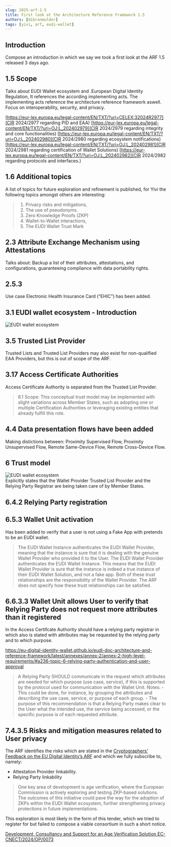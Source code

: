 ```yaml
---
slug: 2025-arf-1-5
title: First look at the Architecture Reference Framework 1.5
authors: [dibranmulder]
tags: [yivi, arf, eudi-wallet]
---
```


## Introduction

Compose an introduction in which we say we took a first look at the ARF 1.5 released 3 days ago.

<!-- truncate -->

## 1.5 Scope
Talks about EUDI Wallet ecosystem and .European Digital Identity Regulation,
It references the according implementing acts. The implementing acts reference the architecture reference framework aswell.
Focus on interoperability, security, and privacy.

[https://eur-lex.europa.eu/legal-content/EN/TXT/?uri=CELEX:32024R2977](CIR 2024/2977 regarding PID and EAA)
[https://eur-lex.europa.eu/legal-content/EN/TXT/?uri=OJ:L_202402979](CIR 2024/2979 regarding integrity and core functionalities)
[https://eur-lex.europa.eu/legal-content/EN/TXT/?uri=OJ:L_202402980](CIR 2024/2980 regarding ecosystem notifications)
[https://eur-lex.europa.eu/legal-content/EN/TXT/?uri=OJ:L_202402981](CIR 2024/2981 regarding certification of Wallet Solutions)
[https://eur-lex.europa.eu/legal-content/EN/TXT/?uri=OJ:L_202402982](CIR 2024/2982 regarding protocols and interfaces.)

## 1.6 Additional topics
A list of topics for future exploration and refinement is published, for Yivi the following topics amongst others are interesting:

> 1. Privacy risks and mitigations,
> 1. The use of pseudonyms.
> 1. Zero Knowledge Proofs (ZKP)
> 1. Wallet-to-Wallet interactions,
> 1. The EUDI Wallet Trust Mark

## 2.3 Attribute Exchange Mechanism using Attestations
Talks about:
Backup a list of their attributes, attestations, and configurations, guaranteeing compliance with data portability rights.

## 2.5.3
Use case Electronic Health Insurance Card (“EHIC”) has been added.


## 3.1 EUDI wallet ecosystem - Introduction

<div class="center-container">
    <img src="/img/arf-ecosystem-1-5.png" class="mm" alt="EUDI wallet ecosystem" />
</div>

## 3.5 Trusted List Provider
Trusted Lists and Trusted List Providers may also exist for non-qualified EAA Providers, but this is out of scope of the ARF.

## 3.17 Access Certificate Authorities
Access Certificate Authority is separated from the Trusted List Provider.

> 6.1 Scope: This conceptual trust model may be implemented with slight variations across Member States, such as adopting one or multiple Certification Authorities or leveraging existing entities that already fulfill this role.

## 4.4 Data presentation flows have been added
Making distictions between: Proximity Supervised Flow, Proximity Unsupervised Flow, Remote Same-Device Flow, Remote Cross-Device Flow.

## 6 Trust model
<div class="center-container">
    <img src="/img/arf-trust-model-1-5.png" class="mm" alt="EUDI wallet ecosystem" />
</div>
Explicitly states that the Wallet Provider Trusted List Provider and the Relying Party Registrar are being taken care of by Member States. 

## 6.4.2 Relying Party registration

## 6.5.3 Wallet Unit activation
Has been added to verify that a user is not using a Fake App with pretends to be an EUDI wallet.

> The EUDI Wallet Instance authenticates the EUDI Wallet Provider, meaning that the instance is sure that it is dealing with the genuine Wallet Provider who provided it to the User.
The EUDI Wallet Provider authenticates the EUDI Wallet Instance. This means that the EUDI Wallet Provider is sure that the instance is indeed a true instance of their EUDI Wallet Solution, and not a fake app.
Both of these trust relationships are the responsibility of the Wallet Provider. The ARF does not specify how these trust relationships can be satisfied.

## 6.6.3.3 Wallet Unit allows User to verify that Relying Party does not request more attributes than it registered
In the Access Certifcate Authority should have a relying party registrar in which also is stated with attributes may be requested by the relying party and to which purpose. 

https://eu-digital-identity-wallet.github.io/eudi-doc-architecture-and-reference-framework/latest/annexes/annex-2/annex-2-high-level-requirements/#a236-topic-6-relying-party-authentication-and-user-approval

> A Relying Party SHOULD communicate in the request which attributes are needed for which purpose (use case, service), if this is supported by the protocol used for communication with the Wallet Unit. Notes: - This could be done, for instance, by grouping the attributes and describing the use case, service, or purpose of each group. - The purpose of this recommendation is that a Relying Party makes clear to the User what the intended use, the service being accessed, or the specific purpose is of each requested attribute. 

## 7.4.3.5 Risks and mitigation measures related to User privacy
The ARF identifies the risks which are stated in the [Cryptographers' Feedback on the EU Digital Identity’s ARF](https://github.com/eu-digital-identity-wallet/eudi-doc-architecture-and-reference-framework/issues/200) and which we fully subscribe to, namely:
- Attestation Provider linkability.
- Relying Party linkability

> One key area of development is age verification, where the European Commission is actively exploring and testing ZKP-based solutions. The outcomes of this initiative could pave the way for the adoption of ZKPs within the EUDI Wallet ecosystem, further strengthening privacy protections in future implementations.

This exploration is most likely in the form of this tender, which we tried to register for but failed to compose a viable consortium in such a short notice. 

[Development, Consultancy and Support for an Age Verification Solution EC-CNECT/2024/OP/0073](https://digital-strategy.ec.europa.eu/en/funding/call-tenders-development-consultancy-and-support-age-verification-solution)
